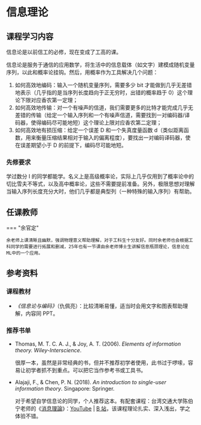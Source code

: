 # 信息理论

## 课程学习内容

信息论是以前信工的必修，现在变成了工高的课。

信息论是服务于通信的应用数学，将生活中的信息载体（如文字）建模成随机变量序列，以此和概率论挂钩。然后，用概率作为工具解决几个问题：

1. 如何高效地编码：输入一个随机变量序列，需要多少 bit 才能做到几乎无差错地表示（几乎指的是当序列长度趋向于正无穷时，出错的概率趋于 0）这个理论下限对应香农第一定理；
2. 如何高效地传输：对一个有噪声的信道，我们需要更多的比特才能完成几乎无差错的传输（给定一个输入序列和一个有噪声信道，需要找到一对编码器/译码器，使得编码尽可能地短）这个理论上限对应香农第二定理；
3. 如何高效地有损压缩：给定一个误差 D 和一个失真度量函数 d（类似距离函数，用来衡量压缩结果相对于输入的偏离程度），要找出一对编码译码器，使在误差期望小于 D 的前提下，编码尽可能地短。
   
### 先修要求

学过数分 I 的同学都能学。名义上是高级概率论，实际上几乎仅用到了概率论中的切比雪夫不等式，以及高中概率论，这些不需要提前准备。另外，极限思想对理解当输入序列长度充分大时，他们几乎都是典型列（一种特殊的输入序列）有帮助。

## 任课教师

=== "余官定"

    余老师上课清晰且幽默，强调物理意义帮助理解，对于工科生十分友好。同时余老师也会根据工科同学的需要进行拓展和删减，25年也有一节课由余老师博士生讲解信息瓶颈理论，信息论在ML中的一个应用。


## 参考资料
### 课程教材

- *《信息论与编码》*（仇佩亮）：比较清晰易懂，适当时会用文字和图表帮助理解，内容同 PPT。

### 推荐书单

- Thomas, M. T. C. A. J., & Joy, A. T. (2006). *Elements of information theory. Wiley-Interscience*.

    很厚一本，虽然是非常经典的书，但并不推荐初学者使用，此书过于啰嗦，容易让初学者抓不到重点。可以把它当作参考书或工具书。

- Alajaji, F., & Chen, P. N. (2018). *An introduction to single-user information theory*. Singapore: Springer.

    对于希望自学信息论的同学，个人推荐这本。有配套课程：台湾交通大学陈伯宁老师的《[消息理論](https://ocw.nycu.edu.tw/?course_page=all-course%2Fcollege-of-electrical-and-computer-engineering%2F%E6%B6%88%E6%81%AF%E7%90%86%E8%AB%96-information-theory-107%E5%AD%B8%E5%B9%B4%E5%BA%A6-%E9%9B%BB%E6%A9%9F%E5%B7%A5%E7%A8%8B%E5%AD%B8%E7%B3%BB-%E9%99%B3%E4%BC%AF%E5%AF%A7%E8%80%81%E5%B8%AB)》：[YouTube](https://www.youtube.com/playlist?list=PLj6E8qlqmkFsWS54o6gNWeDGXeI7c3eUd) | [B 站](https://www.bilibili.com/video/BV14N41197bN)，该课程理论扎实、深入浅出，学之体验不错。
